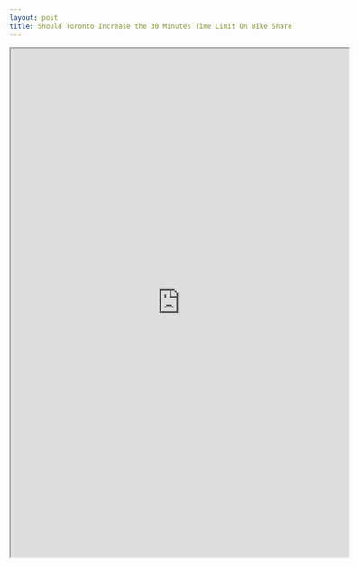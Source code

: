 ```yaml
---
layout: post
title: Should Toronto Increase the 30 Minutes Time Limit On Bike Share Rides? Analyzing Bike Share Toronto Data with Tableau
---
```


<iframe src="
https://public.tableau.com/views/BikeShareTorontoDistributionofTripDurationsforAnnualMembers/DistributionTripDurationsAnnual?:showVizHome=no&:embed=true"
width="600" height="900"></iframe>
